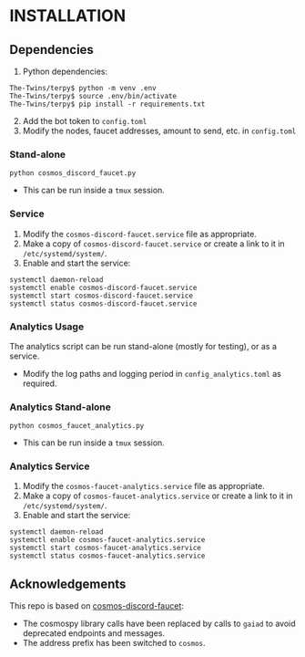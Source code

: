 # INSTALLATION

## Dependencies

1. Python dependencies:
   
```
The-Twins/terpy$ python -m venv .env
The-Twins/terpy$ source .env/bin/activate
The-Twins/terpy$ pip install -r requirements.txt
```

2. Add the bot token to `config.toml`
3. Modify the nodes, faucet addresses, amount to send, etc. in `config.toml`

### Stand-alone

```
python cosmos_discord_faucet.py
```

- This can be run inside a `tmux` session.

### Service

1. Modify the `cosmos-discord-faucet.service` file as appropriate.
2. Make a copy of `cosmos-discord-faucet.service` or create a link to it in `/etc/systemd/system/`.
3. Enable and start the service:
```
systemctl daemon-reload
systemctl enable cosmos-discord-faucet.service
systemctl start cosmos-discord-faucet.service
systemctl status cosmos-discord-faucet.service
```


### Analytics Usage

The analytics script can be run stand-alone (mostly for testing), or as a service.

- Modify the log paths and logging period in `config_analytics.toml` as required. 

### Analytics Stand-alone

```
python cosmos_faucet_analytics.py
```

- This can be run inside a `tmux` session.

### Analytics Service

1. Modify the `cosmos-faucet-analytics.service` file as appropriate.
2. Make a copy of `cosmos-faucet-analytics.service` or create a link to it in `/etc/systemd/system/`.
3. Enable and start the service:
```
systemctl daemon-reload
systemctl enable cosmos-faucet-analytics.service
systemctl start cosmos-faucet-analytics.service
systemctl status cosmos-faucet-analytics.service
```

## Acknowledgements

This repo is based on [cosmos-discord-faucet](https://github.com/c29r3/cosmos-discord-faucet):
- The cosmospy library calls have been replaced by calls to `gaiad` to avoid deprecated endpoints and messages.
- The address prefix has been switched to `cosmos`.

